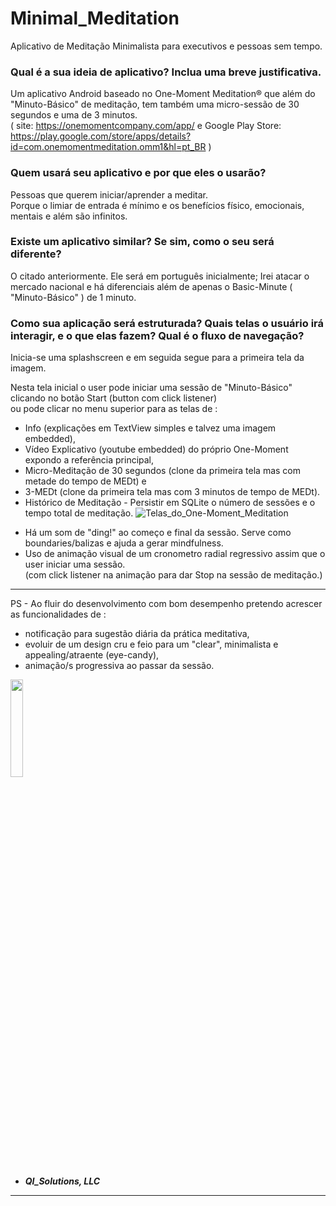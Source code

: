 # Minimal_Meditation   
Aplicativo de Meditação Minimalista para executivos e pessoas sem tempo.   
   
### Qual é a sua ideia de aplicativo? Inclua uma breve justificativa.   
Um aplicativo Android baseado no One-Moment Meditation® que além do "Minuto-Básico" de meditação, tem também uma micro-sessão de 30 segundos e uma de 3 minutos.   
( site: https://onemomentcompany.com/app/ e Google Play Store: https://play.google.com/store/apps/details?id=com.onemomentmeditation.omm1&hl=pt_BR )    
   
### Quem usará seu aplicativo e por que eles o usarão?
Pessoas que querem iniciar/aprender a meditar.   
Porque o limiar de entrada é mínimo e os benefícios físico, emocionais, mentais e além são infinitos.   
   
### Existe um aplicativo similar? Se sim, como o seu será diferente?
O citado anteriormente. Ele será em português inicialmente; Irei atacar o mercado nacional e há diferenciais além de apenas o Basic-Minute ( "Minuto-Básico" ) de 1 minuto.

### Como sua aplicação será estruturada? Quais telas o usuário irá interagir, e o que elas fazem? Qual é o fluxo de navegação?
Inicia-se uma splashscreen e em seguida segue para a primeira tela da imagem.   
   
Nesta tela inicial o user pode iniciar uma sessão de "Minuto-Básico" clicando no botão Start (button com click listener)   
ou pode clicar no menu superior para as telas de :   
* Info (explicações em TextView simples e talvez uma imagem embedded),   
* Vídeo Explicativo (youtube embedded) do próprio One-Moment expondo a referência principal,   
* Micro-Meditação de 30 segundos (clone da primeira tela mas com metade do tempo de MEDt) e   
* 3-MEDt (clone da primeira tela mas com 3 minutos de tempo de MEDt).   
* Histórico de Meditação - Persistir em SQLite o número de sessões e o tempo total de meditação.
![Telas_do_One-Moment_Meditation](https://www.thecabinchiangmai.com/wp-content/uploads/2017/01/One-Moment-Meditation-App-600.jpg)   
   
- Há um som de "ding!" ao começo e final da sessão. Serve como boundaries/balizas e ajuda a gerar mindfulness.   
- Uso de animação visual de um cronometro radial regressivo assim que o user iniciar uma sessão.   
(com click listener na animação para dar Stop na sessão de meditação.)   

___

PS - Ao fluir do desenvolvimento com bom desempenho pretendo acrescer as funcionalidades de :
* notificação para sugestão diária da prática meditativa,   
* evoluir de um design cru e feio para um "clear", minimalista e appealing/atraente (eye-candy),   
* animação/s progressiva ao passar da sessão.   
<img src="https://is3-ssl.mzstatic.com/image/thumb/Purple118/v4/88/5c/da/885cda49-955f-bed9-e7fd-1fceb2db4c9f/pr_source.png/300x0w.png" width="20%">
   
* **_QI_Solutions, LLC_**
---
   
